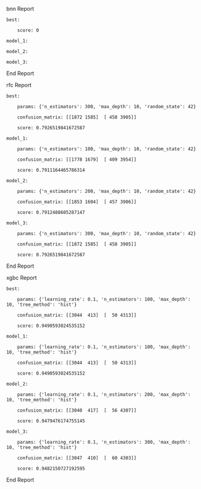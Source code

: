 bnn Report

	best:

		score: 0

	model_1:

	model_2:

	model_3:

End Report

rfc Report

	best:

		params: {'n_estimators': 300, 'max_depth': 10, 'random_state': 42}

		confusion_matrix: [[1872 1585]  [ 458 3905]]

		score: 0.7926519841672587

	model_1:

		params: {'n_estimators': 100, 'max_depth': 10, 'random_state': 42}

		confusion_matrix: [[1778 1679]  [ 409 3954]]

		score: 0.7911164465786314

	model_2:

		params: {'n_estimators': 200, 'max_depth': 10, 'random_state': 42}

		confusion_matrix: [[1853 1604]  [ 457 3906]]

		score: 0.7912488605287147

	model_3:

		params: {'n_estimators': 300, 'max_depth': 10, 'random_state': 42}

		confusion_matrix: [[1872 1585]  [ 458 3905]]

		score: 0.7926519841672587

End Report

xgbc Report

	best:

		params: {'learning_rate': 0.1, 'n_estimators': 100, 'max_depth': 10, 'tree_method': 'hist'}

		confusion_matrix: [[3044  413]  [  50 4313]]

		score: 0.9490593024535152

	model_1:

		params: {'learning_rate': 0.1, 'n_estimators': 100, 'max_depth': 10, 'tree_method': 'hist'}

		confusion_matrix: [[3044  413]  [  50 4313]]

		score: 0.9490593024535152

	model_2:

		params: {'learning_rate': 0.1, 'n_estimators': 200, 'max_depth': 10, 'tree_method': 'hist'}

		confusion_matrix: [[3040  417]  [  56 4307]]

		score: 0.9479476174755145

	model_3:

		params: {'learning_rate': 0.1, 'n_estimators': 300, 'max_depth': 10, 'tree_method': 'hist'}

		confusion_matrix: [[3047  410]  [  60 4303]]

		score: 0.9482150727192595

End Report

